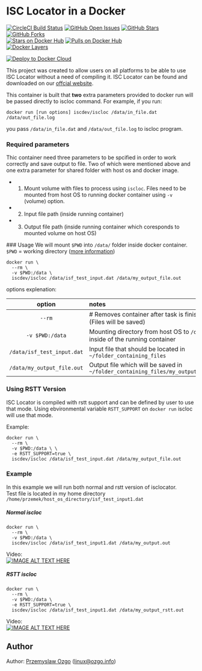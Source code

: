# ISC Locator in a Docker

[![CircleCI Build Status](https://img.shields.io/circleci/project/International-Seismological-Centre/docker-isclocator/master.svg)](https://circleci.com/gh/International-Seismological-Centre/docker-isclocator/tree/master)
[![GitHub Open Issues](https://img.shields.io/github/issues/International-Seismological-Centre/docker-isclocator.svg)](https://github.com/International-Seismological-Centre/docker-isclocator/issues)
[![GitHub Stars](https://img.shields.io/github/stars/International-Seismological-Centre/docker-isclocator.svg)](https://github.com/International-Seismological-Centre/docker-isclocator)
[![GitHub Forks](https://img.shields.io/github/forks/International-Seismological-Centre/docker-isclocator.svg)](https://github.com/International-Seismological-Centre/docker-isclocator)  
[![Stars on Docker Hub](https://img.shields.io/docker/stars/iscdev/iscloc.svg)](https://hub.docker.com/r/iscdev/iscloc)
[![Pulls on Docker Hub](https://img.shields.io/docker/pulls/iscdev/iscloc.svg)](https://hub.docker.com/r/iscdev/iscloc)  
[![Docker Layers](https://badge.imagelayers.io/iscdev/iscloc:latest.svg)](https://hub.docker.com/r/iscdev/iscloc)

[![Deploy to Docker Cloud](https://files.cloud.docker.com/images/deploy-to-dockercloud.svg)](https://cloud.docker.com/stack/deploy/?repo=https://github.com/International-Seismological-Centre/docker-isclocator/tree/master)

This project was created to allow users on all platforms to be able to use ISC Locator without a need of compiling it. ISC Locator can be found and downloaded on our [offcial website](http://www.isc.ac.uk/iscbulletin/iscloc/).

This container is built that **two** extra parameters provided to docker run will be passed directly to iscloc command. For example, if you run:

	docker run [run options] iscdev/iscloc /data/in_file.dat /data/out_file.log

you pass `/data/in_file.dat` and `/data/out_file.log` to iscloc program.

### Required parameters
Thic container need three parameters to be spcified in order to work correctly and save output to file. Two of which were mentioned above and one extra parameter for shared folder with host os and docker image.

- 1. Mount volume with files to process using `iscloc`. Files need to be mounted from host OS to running docker container using `-v` (volume) option.
- 2. Input file path (inside running container)
- 3. Output file path (inside running container which coresponds to mounted volume on host OS)

### Usage
We will mount `$PWD` into `/data/` folder inside docker container.  
`$PWD` = working directory ([more information](http://www.cyberciti.biz/faq/pwd-linux-unix-command-examples/))

    docker run \
      --rm \
      -v $PWD:/data \
      iscdev/iscloc /data/isf_test_input.dat /data/my_output_file.out

options explenation:

|option|notes|
|:----:|:----|
|`--rm`|# Removes container after task is finished. (Files will be saved)|
|`-v $PWD:/data`| Mounting directory from host OS to `/data` inside of the running container |
|`/data/isf_test_input.dat`| Input file that should be located in `~/folder_containing_files`|
|`/data/my_output_file.out`| Output file which will be saved in `~/folder_containing_files/my_output_file.out`|

### Using RSTT Version
ISC Locator is compiled with rstt support and can be defined by user to use that mode.
Using ebvironmental variable `RSTT_SUPPORT` on `docker run` iscloc will use that mode.

Example:  

    docker run \
      --rm \
      -v $PWD:/data \ \
      -e RSTT_SUPPORT=true \
      iscdev/iscloc /data/isf_test_input.dat /data/my_output_file.out

### Example
In this example we will run both normal and rstt version of isclocator.  
Test file is located in my home directory `/home/przemek/host_os_directory/isf_test_input1.dat`  

##### Normal iscloc

    docker run \
      --rm \
      -v $PWD:/data \
      iscdev/iscloc /data/isf_test_input1.dat /data/my_output.out

Video:  
[![IMAGE ALT TEXT HERE](https://img.youtube.com/vi/yoEHXE5xXXc/0.jpg)](https://www.youtube.com/watch?v=yoEHXE5xXXc)

##### RSTT iscloc

    docker run \
      --rm \
      -v $PWD:/data \
      -e RSTT_SUPPORT=true \
      iscdev/iscloc /data/isf_test_input1.dat /data/my_output_rstt.out

Video:  
[![IMAGE ALT TEXT HERE](https://img.youtube.com/vi/srnfHw6A8Zk/0.jpg)](https://www.youtube.com/watch?v=srnfHw6A8Zk)

## Author

Author: [Przemyslaw Ozgo](https://github.com/pozgo) (<linux@ozgo.info>)
